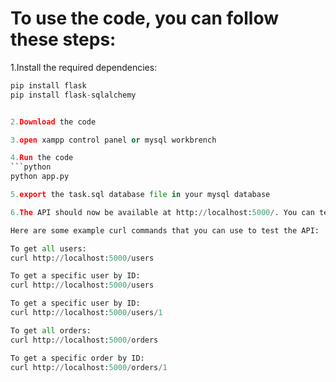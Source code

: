 # To use the code, you can follow these steps:

1.Install the required dependencies:

```python
pip install flask
pip install flask-sqlalchemy


2.Download the code 

3.open xampp control panel or mysql workbrench

4.Run the code 
```python
python app.py

5.export the task.sql database file in your mysql database

6.The API should now be available at http://localhost:5000/. You can test the endpoints using a tool like curl or a REST client like Postman.

Here are some example curl commands that you can use to test the API:

To get all users:
curl http://localhost:5000/users

To get a specific user by ID:
curl http://localhost:5000/users

To get a specific user by ID:
curl http://localhost:5000/users/1

To get all orders:
curl http://localhost:5000/orders

To get a specific order by ID:
curl http://localhost:5000/orders/1
